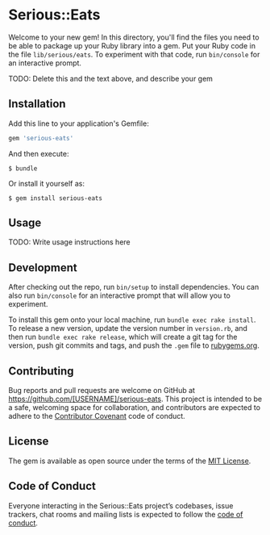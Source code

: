# Serious::Eats

Welcome to your new gem! In this directory, you'll find the files you need to be able to package up your Ruby library into a gem. Put your Ruby code in the file `lib/serious/eats`. To experiment with that code, run `bin/console` for an interactive prompt.

TODO: Delete this and the text above, and describe your gem

## Installation

Add this line to your application's Gemfile:

```ruby
gem 'serious-eats'
```

And then execute:

    $ bundle

Or install it yourself as:

    $ gem install serious-eats

## Usage

TODO: Write usage instructions here

## Development

After checking out the repo, run `bin/setup` to install dependencies. You can also run `bin/console` for an interactive prompt that will allow you to experiment.

To install this gem onto your local machine, run `bundle exec rake install`. To release a new version, update the version number in `version.rb`, and then run `bundle exec rake release`, which will create a git tag for the version, push git commits and tags, and push the `.gem` file to [rubygems.org](https://rubygems.org).

## Contributing

Bug reports and pull requests are welcome on GitHub at https://github.com/[USERNAME]/serious-eats. This project is intended to be a safe, welcoming space for collaboration, and contributors are expected to adhere to the [Contributor Covenant](http://contributor-covenant.org) code of conduct.

## License

The gem is available as open source under the terms of the [MIT License](https://opensource.org/licenses/MIT).

## Code of Conduct

Everyone interacting in the Serious::Eats project’s codebases, issue trackers, chat rooms and mailing lists is expected to follow the [code of conduct](https://github.com/[USERNAME]/serious-eats/blob/master/CODE_OF_CONDUCT.md).
